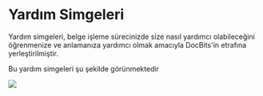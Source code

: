 # Yardım Simgeleri

Yardım simgeleri, belge işleme sürecinizde size nasıl yardımcı olabileceğini öğrenmenize ve anlamanıza yardımcı olmak amacıyla DocBits'in etrafına yerleştirilmiştir.

Bu yardım simgeleri şu şekilde görünmektedir

![](https://lh7-us.googleusercontent.com/9cj2CVAPV9xXYvofDFH0ZzMHDF3SEF4oEZ0K3gOAh2TYl1pJN5FpFjZzwbTZpAtAOZF7KV753-VPUPxW0dVKbPJ8zfGzwNBNvvoUy5Hl5UrXkrfi2EMrXQxOTdx5gafAC3Rwg7MsCUdkSOebB9b7Ctw)
